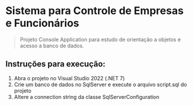 
# Sistema para Controle de Empresas e Funcionários
> Projeto Console Application para estudo de orientação a objetos e acesso a banco de dados.
## Instruções para execução:
1. Abra o projeto no Visual Studio 2022 (.NET 7)
2. Crie um banco de dados no SqlServer e execute o arquivo script.sql do projeto
3. Altere a connection string da classe SqlServerConfiguration

